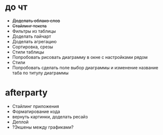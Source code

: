 # до чт #
* ~~Доделать облако слов~~
* ~~Стайлинг текста~~
* Фильтры из таблицы
* Доделать пайчарт
* Доделать агрегацию
* Сортировка, срезы
* Стили таблицы
* Попробовать рисовать диаграмму в окне с настройками рядом 
* Стили
* Попробовать сделать поле выбор диаграммы и изменение название таба по титулу диаграммы

# afterparty #
* Стайлинг приложения
* Форматирование кода
* вернуть картинки, доделать ресайз
* Деплой
* ?Экшены между графиками?